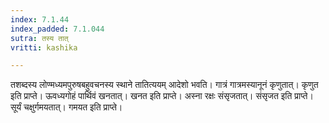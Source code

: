 ```yaml
---
index: 7.1.44
index_padded: 7.1.044
sutra: तस्य तात्
vritti: kashika

---
```

तशब्दस्य लोण्मध्यमपुरुषबहुवचनस्य स्थाने तातित्ययम् आदेशो भवति। गात्रं गात्रमस्यानूनं कृणुतात्। कृणुत इति प्राप्ते। ऊवध्यगोहं पार्थिवं खनतात्। खनत इति प्राप्ते। अस्ना रक्षः संसृजतात्। संसृजत इति प्राप्ते। सूर्यं चक्षुर्गमयतात्। गमयत इति प्राप्ते।